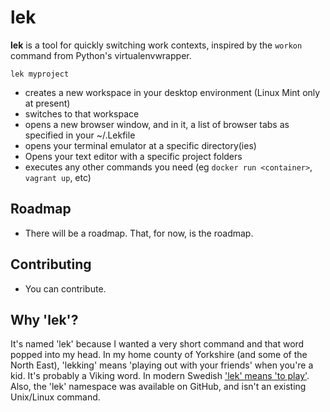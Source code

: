 # lek

**lek** is a tool for quickly switching work contexts, inspired by the `workon` command from Python's virtualenvwrapper.

`lek myproject`

* creates a new workspace in your desktop environment (Linux Mint only at present)
* switches to that workspace
* opens a new browser window, and in it, a list of browser tabs as specified in your ~/.Lekfile
* opens your terminal emulator at a specific directory(ies)
* Opens your text editor with a specific project folders 
* executes any other commands you need (eg `docker run <container>`, `vagrant up`, etc)

## Roadmap
* There will be a roadmap. That, for now, is the roadmap.

## Contributing
* You can contribute.

## Why 'lek'?
It's named 'lek' because I wanted a very short command and that word popped into my head. In my home county of Yorkshire (and some of  the North East), 'lekking' means 'playing out with your friends' when you're a kid. It's probably a Viking word. In modern Swedish ['lek' means 'to play'](https://en.wiktionary.org/wiki/lek). Also, the 'lek' namespace was available on GitHub, and isn't an existing Unix/Linux command.

